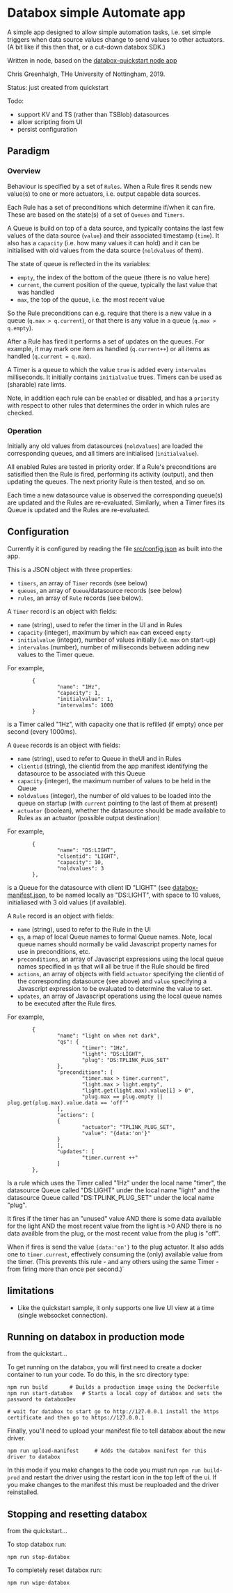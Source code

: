 # Databox simple Automate app

A simple app designed to allow simple automation tasks, i.e. set
simple triggers when data source values change to send values to
other actuators. (A bit like if this then that, or a cut-down
databox SDK.)

Written in node, based on the 
[databox-quickstart node app](https://github.com/me-box/databox-quickstart/tree/master/node/app)

Chris Greenhalgh, THe University of Nottingham, 2019.

Status: just created from quickstart

Todo: 
- support KV and TS (rather than TSBlob) datasources
- allow scripting from UI
- persist configuration

## Paradigm

### Overview

Behaviour is specified by a set of `Rules`.
When a Rule fires it sends new value(s) to one or more
actuators, i.e. output capable data sources.

Each Rule has a set of preconditions which determine if/when
it can fire. These are based on the state(s) of a set of 
`Queues` and `Timers`. 

A Queue is build on top of a data source, and typically contains
the last few values of the data source (`value`) and their associated
timestamp (`time`).
It also has a `capacity` (i.e. how many values it can hold) and 
it can be initialised with old values from the data source
(`noldvalues` of them).

The state of queue is reflected in the its variables:
- `empty`, the index of the bottom of the queue (there is no value here)
- `current`, the current position of the queue, typically the last value
that was handled
- `max`, the top of the queue, i.e. the most recent value

So the Rule preconditions can e.g. require that there is a new value
in a queue (`q.max > q.current`), or that there is any value in a 
queue (`q.max > q.empty`). 

After a Rule has fired it performs a set of updates on the queues.
For example, it may mark one item as handled (`q.current++`) or 
all items as handled (`q.current = q.max`).

A Timer is a queue to which the value `true` is added every
`intervalms` milliseconds. It initially contains `initialvalue`
trues. Timers can be used as (sharable) rate limts.

Note, in addition each rule can be `enabled` or disabled, and
has a `priority` with respect to other rules that determines
the order in which rules are checked.

### Operation

Initially any old values from datasources (`noldvalues`) are loaded
the corresponding queues, and all timers are initialised
(`initialvalue`).

All enabled Rules are tested in priority order. 
If a Rule's preconditions are satisified then the Rule is fired,
performing its activity (output), and then updating the queues.
The next priority Rule is then tested, and so on.

Each time a new datasource value is observed the corresponding 
queue(s) are updated and the Rules are re-evaluated. 
Similarly, when a Timer fires its Queue is updated and the Rules
are re-evaluated.

## Configuration

Currently it is configured by reading the file 
[src/config.json](src/config.json) as built into the app.

This is a JSON object with three properties:
- `timers`, an array of `Timer` records (see below)
- `queues`, an array of `Queue`/datasource records (see below)
- `rules`, an array of `Rule` records (see below).

A `Timer` record is an object with fields:
- `name` (string), used to refer the timer in the UI and in Rules
- `capacity` (integer), maximum by which `max` can exceed `empty`
- `initialvalue` (integer), number of values initially (i.e. `max` on start-up)
- `intervalms` (number), number of milliseconds between adding new values to the Timer queue.

For example,
```
        {
                "name": "1Hz",
                "capacity": 1,
                "initialvalue": 1,
                "intervalms": 1000
        }
```
is a Timer called "1Hz", with capacity one that is refilled (if empty) 
once per second (every 1000ms).

A `Queue` records is an object with fields:
- `name` (string), used to refer to Queue in theUI and in Rules
- `clientid` (string), the clientid from the app manifest identifying
the datasource to be associated with this Queue
- `capacity` (integer), the maximum number of values to be held in the Queue
- `noldvalues` (integer), the number of old values to be loaded into the
queue on startup (with `current` pointing to the last of them at present)
- `actuator` (boolean), whether the datasource should be made available
to Rules as an actuator (possible output destination)

For example, 
```
        {
                "name": "DS:LIGHT",
                "clientid": "LIGHT",
                "capacity": 10,
                "noldvalues": 3
        },
```
is a Queue for the datasource with client ID "LIGHT" 
(see [databox-manifest.json](databox-manifest.json),
to be named locally as "DS:LIGHT", with space to 10 values, initialiased
with 3 old values (if available).

A `Rule` record is an object with fields:
- `name` (string), used to refer to the Rule in the UI
- `qs`, a map of local Queue names to formal Queue names. Note, local queue 
names should normally be valid Javascript property names for use in 
preconditions, etc.
- `preconditions`, an array of Javascript expressions using the local
queue names specified in `qs` that will all be true if the Rule should be
fired
- `actions`, an array of objects with field `actuator` specifying 
the clientid of the corresponding datasource (see above) and `value`
specifying a Javascript expression to be evaluated to determine the
value to set.
- `updates`, an array of Javascript operations using the local queue
names to be executed after the Rule fires.

For example,
```
        {
                "name": "light on when not dark",
                "qs": {
                        "timer": "1Hz",
                        "light": "DS:LIGHT",
                        "plug": "DS:TPLINK_PLUG_SET"
                },
                "preconditions": [
                        "timer.max > timer.current",
                        "light.max > light.empty",
                        "light.get(light.max).value[1] > 0",
                        "plug.max == plug.empty || plug.get(plug.max).value.data == 'off'"
                ],
                "actions": [
                {
                        "actuator": "TPLINK_PLUG_SET",
                        "value": "{data:'on'}"
                }
                ],
                "updates": [
                        "timer.current ++"
                ]
        },
```
Is a rule which uses the Timer called "1Hz" under the local name "timer",
the datasource Queue called "DS:LIGHT" under the local name "light" and
the datasource Queue called "DS:TPLINK_PLUG_SET" under the local name
"plug".

It fires if the timer has an "unused" value AND
there is some data available for the light AND
the most recent value from the light is >0 AND
there is no data availble from the plug, or the
most recent value from the plug is "off".

When if fires is send the value `{data:'on'}` to the plug actuator.
It also adds one to `timer.current`, effectively consuming the (only)
available value from the timer. (This prevents this rule - and any others
using the same Timer - from firing more than once per second.)`

## limitations

- Like the quickstart sample, it only supports one live UI view
  at a time (single websocket connection).


## Running on databox in production mode

from the quickstart...

To get running on the databox, you will first need to create a docker container to run your code.  To do this, in the src directory type:

```
npm run build       # Builds a production image using the Dockerfile
npm run start-databox   # Starts a local copy of databox and sets the password to databoxDev

# wait for databox to start go to http://127.0.0.1 install the https certificate and then go to https://127.0.0.1

```

Finally, you'll need to upload your manifest file to tell databox about the new driver.

```
npm run upload-manifest     # Adds the databox manifest for this driver to databox
```

In this mode if you make changes to the code you must run `npm run build-prod` and restart the driver using the restart icon in the top left of the ui.
If you make changes to the manifest this must be reuploaded and the driver reinstalled.

## Stopping and resetting databox

from the quickstart...

To stop databox run:

```
npm run stop-databox
```

To completely reset databox run:

```
npm run wipe-databox
```

